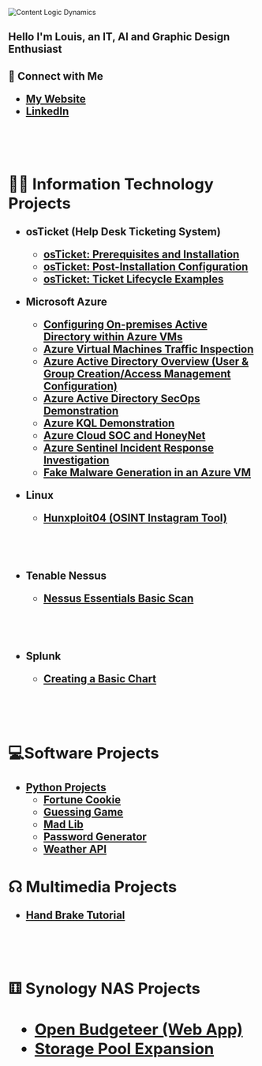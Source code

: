 ![Content Logic Dynamics](https://imgur.com/ZEGMIkU.png)

<h2>Hello I'm Louis, an IT, AI and Graphic Design Enthusiast</h2>

<h2>🤳 Connect with Me 

 -  <b>[My Website](https://contentlogicdynamics.tech/) 
 -  <b>[LinkedIn](https://www.linkedin.com/in/louisperez1978/)
 <br />
 <br />


<h2>👨‍💻 Information Technology Projects</h2>

- <b>osTicket (Help Desk Ticketing System)</b>
  - [osTicket: Prerequisites and Installation](https://github.com/presicion25/osTicket-Installation)
  - [osTicket: Post-Installation Configuration](https://github.com/presicion25/osTicket-Configuration)
  - [osTicket: Ticket Lifecycle Examples](https://github.com/presicion25/osTicket-Ticket-Lifecycle-Examples)
  
- <b>Microsoft Azure</b>
  - [Configuring On-premises Active Directory within Azure VMs](https://github.com/presicion25/Active-Directory-Configuration/blob/ba179ad59c32037972597371f3f31f61fc6277f1/README.md)
  - [Azure Virtual Machines Traffic Inspection](https://github.com/presicion25/Azure-Networks-and-Protocols)
  - [Azure Active Directory Overview (User & Group Creation/Access Management Configuration)](https://github.com/presicion25/Azure-AD-Overview)
  - [Azure Active Directory SecOps Demonstration](https://github.com/presicion25/Azure-Sec-Ops)
  - [Azure KQL Demonstration](https://github.com/presicion25/Azure-KQL-Demo)
  - [Azure Cloud SOC and HoneyNet](https://github.com/presicion25/Azure-Cloud-SOC)
  - [Azure Sentinel Incident Response Investigation](https://github.com/presicion25/Azure-Brute-Force-Incident-Investigation)
  - [Fake Malware Generation in an Azure VM](https://github.com/presicion25/Fake-Malware-Generation-in-Powershell)
 
- <b>Linux</b>
 
  - [Hunxploit04 (OSINT Instagram Tool)](https://github.com/presicion25/Hunxploit04)
 <br />
 <br />

- <b>Tenable Nessus</b>

  - [Nessus Essentials Basic Scan](https://github.com/presicion25/Tenable-Nessus-Basic-Scan)
 <br />
 <br />
 
- <b>Splunk<b/>
 
  - [Creating a Basic Chart](https://github.com/presicion25/Splunk-Chart-Creation)
<br />
<br />

<h2>💻Software Projects</h2>

- <b>[Python Projects](https://github.com/presicion25/python-projects)</b>
  - [Fortune Cookie](https://github.com/presicion25/python-projects/blob/main/FortuneCookie.py)
  - [Guessing Game](https://github.com/presicion25/python-projects/blob/main/guessinggame.py)
  - [Mad Lib](https://github.com/presicion25/python-projects/blob/main/madlib.py)
  - [Password Generator](https://github.com/presicion25/python-projects/blob/main/passwordgenerator.py)
  - [Weather API](https://github.com/presicion25/weather-api)
  
  

<h2>&#9738; Multimedia Projects</h2>

  -  [Hand Brake Tutorial](https://github.com/presicion25/Hand-Brake)
 <br />
 <br />

<h2>&#9861; Synology NAS Projects<h2/>
  
  - [Open Budgeteer (Web App)](https://github.com/presicion25/open-budgeteer)
  - [Storage Pool Expansion](https://github.com/presicion25/Synology-Storage-Pool-Drive-Addition)
  <br />
  <br />
  
